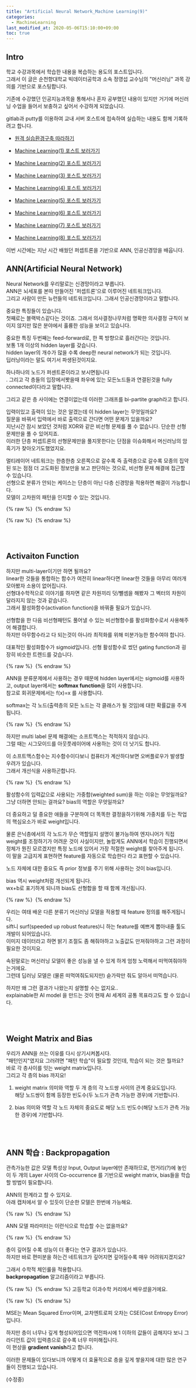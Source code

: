 ```yaml
---
title: "Artificial Neural Network_Machine Learning(9)"
categories: 
  - MachineLearning
last_modified_at: 2020-05-06T15:10:00+09:00
toc: true
---
```


Intro
---
학교 수강과목에서 학습한 내용을 복습하는 용도의 포스트입니다.<br/>
그래서 이 글은 순천향대학교 빅데이터공학과 소속 정영섭 교수님의 "머신러닝" 과목 강의를 기반으로 포스팅합니다.<br/>

기존에 수강했던 인공지능과목을 통해서나 혼자 공부했던 내용이 있지만 거기에 머신러닝 수업을 들어서 보충하고 싶어서 수강하게 되었습니다.<br/>

gitlab과 putty를 이용하여 교내 서버 호스트에 접속하여 실습하는 내용도 함께 기록하려고 합니다.<br/>

* [원격 실습환경구축 따라하기](https://ohjinjin.github.io/git/gitlab/)<br/>

* [Machine Learning(1) 포스트 보러가기](https://ohjinjin.github.io/machinelearning/machineLearning-1/)<br/>

* [Machine Learning(2) 포스트 보러가기](https://ohjinjin.github.io/machinelearning/machineLearning-2/)<br/>

* [Machine Learning(3) 포스트 보러가기](https://ohjinjin.github.io/machinelearning/machineLearning-3/)<br/>

* [Machine Learning(4) 포스트 보러가기](https://ohjinjin.github.io/machinelearning/machineLearning-4/)<br/>

* [Machine Learning(5) 포스트 보러가기](https://ohjinjin.github.io/machinelearning/machineLearning-5/)<br/>

* [Machine Learning(6) 포스트 보러가기](https://ohjinjin.github.io/machinelearning/machineLearning-6/)<br/>

* [Machine Learning(7) 포스트 보러가기](https://ohjinjin.github.io/machinelearning/machineLearning-7/)<br/>

* [Machine Learning(8) 포스트 보러가기](https://ohjinjin.github.io/machinelearning/machineLearning-8/)<br/>

이번 시간에는 지난 시간 배웠던 퍼셉트론을 기반으로 ANN, 인공신경망을 배웁니다.
<br/>

ANN(Artificial Neural Network)
---
Neural Network를 우리말로는 신경망이라고 부릅니다.<br/>
ANN은 뇌세포를 본따 만들어진 '퍼셉트론'으로 이루어진 네트워크입니다.<br/>
그리고 사람이 만든 뉴런들의 네트워크입니다. 그래서 인공신경망이라고 말합니다.<br/>

중요한 특징들이 있습니다.<br/>
첫째로는 블랙박스같다는 것이죠. 그래서 의사결정나무처럼 명확한 의사결정 규칙이 보이지 않지만 많은 분야에서 훌륭한 성능을 보이고 있습니다.<br/>

중요한 특징 두번째는 feed-forward로, 한 쪽 방향으로 흘러간다는 것입니다.<br/>
보통 1개 이상의 hidden layer를 갖습니다.<br/>
hidden layer의 개수가 많을 수록 deep한 neural network가 되는 것입니다.<br/>
딥러닝이라는 말도 여기서 파생된것이지요.<br/>

하나하나의 노드가 퍼센트론이라고 보시면됩니다<br/>.
그리고 각 층들의 입장에서봣을때 좌우에 있는 모든노드들과 연결된것을 fully connected이다라고 말합니다.<br/>

그리고 같은 층 사이에는 연결이없는데 이러한 그래프를 bi-partite graph라고 합니다.<br/>

입력이있고 출력이 있는 것은 알겠는데 이 hidden layer는 무엇일까요?<br/>
질문을 바꿔서 입력에서 바로 출력으로 간다면 어떤 문제가 있을까요?<br/>
지난시간 잠시 보았던 것처럼 XOR와 같은 비선형 문제를 풀 수 없습니다. 단순한 선형 문제만을 풀 수 있어지죠.<br/>
이러한 단층 퍼셉트론의 선형문제만을 풀지못한다는 단점을 이슈화해서 머신러닝의 암흑기가 찾아오기도했었지요.<br/>

멀티레이어 네트워크는 한층한층 오른쪽으로 갈수록 즉 출력층으로 갈수록 모종의 집약된 또는 점점 더 고도화된 정보만을 보고 판단하는 것으로, 비선형 문제 해결에 접근할 수 있습니다.<br/>
선형으로 분류가 안되는 케이스는 단층이 아닌 다층 신경망을 적용하면 해결이 가능합니다.<br/>
모델이 고차원의 패턴을 인지할 수 있는 것입니다.<br/>


{% raw %} <img src="https://ohjinjin.github.io/assets/images/20200410ml/capture70.JPG" alt=""> {% endraw %}

{% raw %} <img src="https://ohjinjin.github.io/assets/images/20200410ml/capture71.JPG" alt=""> {% endraw %}

<br/><br/>

Activaiton Function
---
하지만 multi-layer이기만 하면 될까요?<br/>
linear한 것들을 통합하는 함수가 여전히 linear하다면 linear한 것들을 아무리 여러개 모아봤자 소용이 없어집니다.<br/>
선형대수학적으로 이야기를 하자면 같은 차원끼리 덧/뺄셈을 해봤자 그 벡터의 차원이 달라지지 않는 것과 같습니다.<br/>
그래서 활성화함수(activation function)을 바꿔줄 필요가 있습니다.<br/>

선형합을 한 다음 비선형패턴도 풀어낼 수 있는 비선형함수를 활성화함수로서 사용해주어 해결합니다.<br/>
하지만 아무함수라고 다 되는것이 아니라 최적화를 위해 미분가능한 함수여야 합니다.<br/>

대표적인 활성화함수가 sigmoid입니다. 선형 활성함수로 썼던 gating function과 굉장히 비슷한 트렌드를 갖습니다.<br/>

{% raw %} <img src="https://ohjinjin.github.io/assets/images/20200410ml/capture72.JPG" alt=""> {% endraw %}

ANN을 분류문제에서 사용하는 경우 때문에 hidden layer에서는 sigmoid를 사용하고, output layer에서는 **softmax function**을 많이 사용합니다.<br/>
참고로 회귀문제에서는 f(x)=x 를 사용합니다.<br/>

softmax는 각 노드(출력층의 모든 노드는 각 클래스가 될 것임)에 대한 확률값을 주게 됩니다.<br/>

{% raw %} <img src="https://ohjinjin.github.io/assets/images/20200410ml/capture73.JPG" alt=""> {% endraw %}

하지만 multi label 문제 해결에는 소프트맥스는 적적하지 않습니다. <br/>
그럴 때는 시그모이드를 아웃풋레이어에 사용하는 것이 더 낫기도 합니다.<br/>

이 소프트맥스함수는 지수함수이다보니 컴퓨터가 계산하다보면 오버플로우가 발생할 우려가 있습니다.<br/>
그래서 개선식을 사용하곤합니다.<br/>

{% raw %} <img src="https://ohjinjin.github.io/assets/images/20200410ml/capture74.JPG" alt=""> {% endraw %}

활성함수의 입력값으로 사용되는 가중합(weighted sum)을 하는 이유는 무엇일까요? 그냥 더하면 안되는 걸까요? bias의 역할은 무엇일까요?<br/>

더 중요하고 덜 중요한 애들을 구분하여 더 똑똑한 결정을하기위해 가중치를 두는 작업의 핵심요소가 바로 weight입니다.<br/>

물론 은닉층에서의 각 노드가 무슨 역할일지 설명이 불가능하여 엔지니어가 직접 weight를 조정하기가 어려운 것이 사실이지만, 놀랍게도 ANN에서 학습이 진행되면서 정체가 뭔진 모르겠지만 특정 노드에 있어서 가장 적절한 weight를 찾아주게 됩니다.<br/>
이 말을 고급지게 표현하면 feature를 자동으로 학습한다 라고 표현할 수 있습니다.<br/>

노드 자체에 대한 중요도 즉 prior 정보를 주기 위해 사용하는 것이 bias입니다.<br/>

bias 역시 weight처럼 개선되게 됩니다.<br/>
wx+b로 표기하게 되니까 bias도 선형합을 할 때 함께 개선됩니다.<br/>

{% raw %} <img src="https://ohjinjin.github.io/assets/images/20200410ml/capture75.JPG" alt=""> {% endraw %}

우리는 여태 배운 다른 분류기 머신러닝 모델을 적용할 때 feature 정의를 해주게됩니다.<br/>
sift니 surf(speeded up robust features)니 하는 feature를 예쁘게 뽑아내줄 툴도 개발이 되어있습니다.<br/>
이미지 데이터라고 하면 밝기 조절도 좀 해줘야하고 노출값도 만져줘야하고 그런 과정이 필요한 것이지요.<br/>

속된말로는 머신러닝 모델이 좋은 성능을 낼 수 있게 하게 엄청 노력해서 떠먹여줘야하는거에요.<br/>
그런데 딥러닝 모델은 (물론 떠먹여줘도되지만) 숟가락만 줘도 알아서 떠먹습니다.<br/>

하지만 왜 그런 결과가 나왔는지 설명할 수는 없지요..<br/>
explainable한 AI model 을 만드는 것이 현재 AI 세계의 공통 목표라고도 할 수 있습니다.<br/>

<br/><br/>

Weight Matrix and Bias
---
우리가 ANN을 쓰는 이유를 다시 상기시켜봅시다.<br/>
"패턴인지"였지요 그러려면 "패턴 학습"이 필요할 것인데, 학습이 되는 것은 뭘까요?<br/>
바로 각 층사이를 잇는 weight matrix입니다.<br/>
그리고 각 층의 bias 까지요!<br/>

1. weight matrix 의미와 역할
두 개 층의 각 노드쌍 사이의 관계 중요도입니다.<br/>
해당 노드쌍이 함께 등장한 빈도수(두 노드가 관측 가능한 경우)에 기반합니다.<br/>

2. bias 의미와 역할
각 노드 자체의 중요도로 해당 노드 빈도수(해당 노드가 관측 가능한 경우)에 기반합니다.<br/>

<br/><br/>

ANN 학습 : Backpropagation
---
관측가능한 값은 모델 특성상 Input, Output layer에만 존재하므로, 먼거리(?)에 놓인 이 두 개의 Layer 사이의 Co-occurrence 를 기반으로 weight matrix, bias들을 학습할 방법이 필요합니다.<br/>

ANN의 한계라고 할 수 있지요.<br/>
아래 캡처에서 알 수 있듯이 단순한 모델은 한번에 가능해요.<br/>

{% raw %} <img src="https://ohjinjin.github.io/assets/images/20200410ml/capture76.JPG" alt=""> {% endraw %}

ANN 모델 파라미터는 이런식으로 학습할 수는 없을까요?<br/>

{% raw %} <img src="https://ohjinjin.github.io/assets/images/20200410ml/capture77.JPG" alt=""> {% endraw %}

층이 깊어질 수록 성능이 더 좋다는 연구 결과가 있습니다.<br/>
하지만 바로 편미분을 하는건 네트워크가 깊어지면 깊어질수록 매우 어려워지겠지요?<br/>

그래서 수학적 체인룰을 적용합니다.<br/>
**backpropagation** 알고리즘이라고 부릅니다.<br/>

{% raw %} <img src="https://ohjinjin.github.io/assets/images/20200410ml/capture79.JPG" alt=""> {% endraw %}
고등학교 이과수학 커리에서 배우셨을거에요.<br/>

{% raw %} <img src="https://ohjinjin.github.io/assets/images/20200410ml/capture78.JPG" alt=""> {% endraw %}

MSE는 Mean Squared Error이며, 교차엔트로피 오차는 CSE(Cost Entropy Error)입니다.<br/>

하지만 층이 너무나 깊게 형성되어있으면 역전파시에 1 이하의 값들이 곱해지다 보니 그라디언트 값이 입력층으로 갈수록 너무 미미해집니다.<br/>
이 현상을 **gradient vanish**라고 합니다.<br/>

이러한 문제들이 있다보니까 어떻게 더 효율적으로 층을 깊게 쌓을지에 대한 많은 연구들이 진행되고 있습니다.<br/>

(수정중)